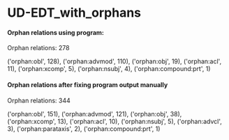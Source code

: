 # UD-EDT_with_orphans

#### Orphan relations using program:

Orphan relations: 278

('orphan:obl', 128), ('orphan:advmod', 110), ('orphan:obj', 19), ('orphan:acl', 11), ('orphan:xcomp', 5), ('orphan:nsubj', 4), ('orphan:compound:prt', 1)


#### Orphan relations after fixing program output manually

Orphan relations: 344

('orphan:obl', 151), ('orphan:advmod', 121), ('orphan:obj', 38), ('orphan:xcomp', 13), ('orphan:acl', 10), ('orphan:nsubj', 5), ('orphan:advcl', 3), ('orphan:parataxis', 2), ('orphan:compound:prt', 1)

